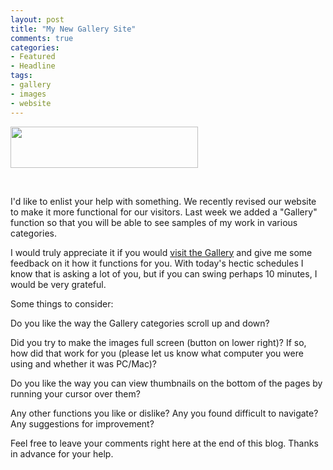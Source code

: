 ```yaml
---
layout: post
title: "My New Gallery Site"
comments: true
categories:
- Featured
- Headline
tags:
- gallery
- images
- website
---
```

<a href="http://blog.lesterpickerphoto.com/wp-content/uploads/2013/03/FineArtLogo.jpg"><img class="alignnone size-medium wp-image-2657" title="FineArtLogo" src="http://blog.lesterpickerphoto.com/wp-content/uploads/2013/03/FineArtLogo-300x66.jpg" alt="" width="300" height="66"></a>

 

I'd like to enlist your help with something. We recently revised our website to make it more functional for our visitors. Last week we added a "Gallery" function so that you will be able to see samples of my work in various categories.

I would truly appreciate it if you would <a href="http://www.lesterpickerphoto.com/gallery/">visit the Gallery</a> and give me some feedback on it how it functions for you. With today's hectic schedules I know that is asking a lot of you, but if you can swing perhaps 10 minutes, I would be very grateful.

Some things to consider:

Do you like the way the Gallery categories scroll up and down?

Did you try to make the images full screen (button on lower right)? If so, how did that work for you (please let us know what computer you were using and whether it was PC/Mac)?

Do you like the way you can view thumbnails on the bottom of the pages by running your cursor over them?

Any other functions you like or dislike? Any you found difficult to navigate? Any suggestions for improvement?

Feel free to leave your comments right here at the end of this blog. Thanks in advance for your help.

 